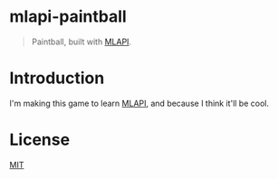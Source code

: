 # mlapi-paintball

> Paintball, built with [MLAPI](https://mlapi.network/).

# Introduction

I'm making this game to learn [MLAPI](https://mlapi.network/), and because I think it'll be cool.

# License

[MIT](LICENSE)
